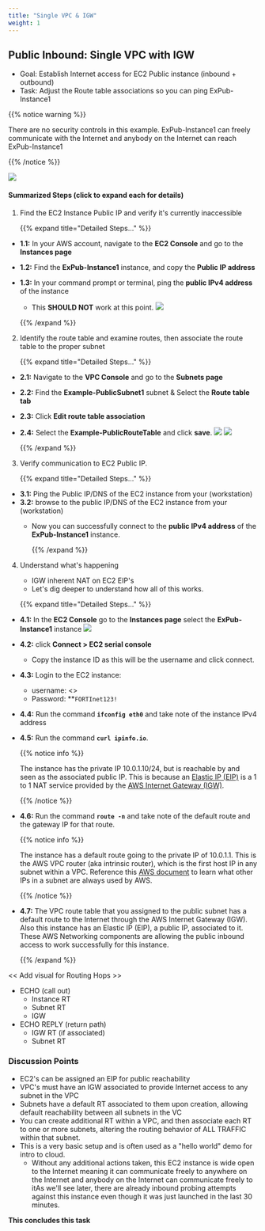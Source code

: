 ```yaml
---
title: "Single VPC & IGW"
weight: 1
---
```



## Public Inbound: Single VPC with IGW
- Goal: Establish Internet access for EC2 Public instance (inbound + outbound)
- Task: Adjust the Route table associations so you can ping ExPub-Instance1

{{% notice warning %}} 

There are no security controls in this example. ExPub-Instance1 can freely communicate with the Internet and anybody on the Internet can reach ExPub-Instance1

{{% /notice %}}

![](image-vpc-example.png)


#### Summarized Steps (click to expand each for details)

1. Find the EC2 Instance Public IP and verify it's currently inaccessible

    {{% expand title="Detailed Steps..." %}}

- **1.1:** In your AWS account, navigate to the **EC2 Console** and go to the **Instances page**
- **1.2:** Find the **ExPub-Instance1** instance, and copy the **Public IP address** 
- **1.3:** In your command prompt or terminal, ping the **public IPv4 address** of the instance
   - This **SHOULD NOT** work at this point.
![](image-t1-1.png)

    {{% /expand %}}

2. Identify the route table and examine routes, then associate the route table to the proper subnet

    {{% expand title="Detailed Steps..." %}}

- **2.1:** Navigate to the **VPC Console** and go to the **Subnets page**
- **2.2:** Find the **Example-PublicSubnet1** subnet & Select the **Route table tab**
- **2.3:** Click **Edit route table association**
- **2.4:** Select the **Example-PublicRouteTable** and click **save**.
![](image-t1-2.png)
![](image-t1-3.png)

  {{% /expand %}}

3. Verify communication to EC2 Public IP. 

    {{% expand title="Detailed Steps..." %}}

- **3.1:** Ping the Public IP/DNS of the EC2 instance from your (workstation)
- **3.2:** browse to the public IP/DNS of the EC2 instance from your (workstation)
  - Now you can successfully connect to the **public IPv4 address** of the **ExPub-Instance1** instance. 

    {{% /expand %}}

4. Understand what's happening 
   - IGW inherent NAT on EC2 EIP's
   - Let's dig deeper to understand how all of this works.

    {{% expand title="Detailed Steps..." %}}

- **4.1:** In the **EC2 Console** go to the **Instances page** select the **ExPub-Instance1** instance
  ![](image-t1-4.png)
- **4.2:** click **Connect > EC2 serial console**
    - Copy the instance ID as this will be the username and click connect. 
- **4.3:** Login to the EC2 instance:
    - username: <<copied Instance ID from above>>
    - Password: **`FORTInet123!` 
- **4.4:** Run the command **`ifconfig eth0`** and take note of the instance IPv4 address
- **4.5:** Run the command **`curl ipinfo.io`**.

  {{% notice info %}}
    
  The instance has the private IP 10.0.1.10/24, but is reachable by and seen as the associated public IP. This is because an [Elastic IP (EIP)](https://docs.aws.amazon.com/vpc/latest/userguide/vpc-eips.html) is a 1 to 1 NAT service provided by the [AWS Internet Gateway (IGW)](https://docs.aws.amazon.com/vpc/latest/userguide/VPC_Internet_Gateway.html).
    
  {{% /notice %}}

- **4.6:** Run the command **`route -n`** and take note of the default route and the gateway IP for that route.

  {{% notice info %}}

  The instance has a default route going to the private IP of 10.0.1.1. This is the AWS VPC router (aka intrinsic router), which is the first host IP in any subnet within a VPC. Reference this [AWS document](https://docs.aws.amazon.com/vpc/latest/userguide/subnet-sizing.html#subnet-sizing-ipv4) to learn what other IPs in a subnet are always used by AWS.

  {{% /notice %}}
  
- **4.7:** The VPC route table that you assigned to the public subnet has a default route to the Internet through the AWS Internet Gateway (IGW). Also this instance has an Elastic IP (EIP), a public IP, associated to it. These AWS Networking components are allowing the public inbound access to work successfully for this instance.
     
    {{% /expand %}}

<< Add visual for Routing Hops >> 
- ECHO (call out)
  - Instance RT
  - Subnet RT
  - IGW
- ECHO REPLY (return path)
  - IGW RT (if associated)
  - Subnet RT

### Discussion Points
- EC2's can be assigned an EIP for public reachability
- VPC's must have an IGW associated to provide Internet access to any subnet in the VPC
- Subnets have a default RT associated to them upon creation, allowing default reachability between all subnets in the VC 
- You can create additional RT within a VPC, and then associate each RT to one or more subnets, altering the routing behavior of ALL TRAFFIC within that subnet.
- This is a very basic setup and is often used as a "hello world" demo for intro to cloud. 
  - Without any additional actions taken, this EC2 instance is wide open to the Internet meaning it can communicate freely to anywhere on the Internet and anybody on the Internet can communicate freely to itAs we'll see later, there are already inbound probing attempts against this instance even though it was just launched in the last 30 minutes.



**This concludes this task**

